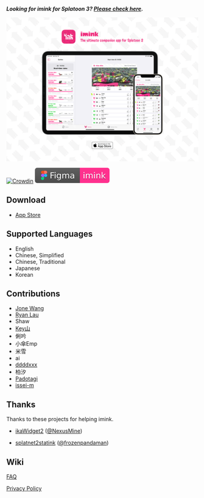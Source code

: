***Looking for imink for Splatoon 3? [Please check here](https://github.com/imink-app).***

![Preview](./Resources/Preview.png)

[![Crowdin](https://badges.crowdin.net/imink/localized.svg)](https://crowdin.com/project/imink)
[![Crowdin](./Resources/Figma-imink.svg)](https://www.figma.com/file/87iBo261FZDyV86INCu3VU/imink.app?node-id=2813%3A32170)

## Download

* [App Store](https://apps.apple.com/app/id1530006671)

## Supported Languages

* English
* Chinese, Simplified
* Chinese, Traditional
* Japanese
* Korean


## Contributions

* [Jone Wang](https://twitter.com/JoneWang)
* [Ryan Lau](https://twitter.com/oueryan)
* Shaw
* [Key山](https://weibo.com/alicemegatron)
* 俐吟
* 小傘Emp
* 米雪
* ai
* [ddddxxx](https://github.com/ddddxxx)
* 柏汐
* [Padotagi](https://twitter.com/wonno68)
* [issei-m](https://twitter.com/Issei_M)

## Thanks

Thanks to these projects for helping imink.

* [ikaWidget2](https://play.google.com/store/apps/details?id=com.flapg.ikawidget2) ([@NexusMine](https://twitter.com/NexusMine)) 

* [splatnet2statink](https://github.com/frozenpandaman/splatnet2statink) ([@frozenpandaman](https://twitter.com/frozenpandaman))

## Wiki

[FAQ](https://github.com/JoneWang/imink/wiki/FAQ)

[Privacy Policy](https://github.com/JoneWang/imink/wiki/Privacy-Policy)
